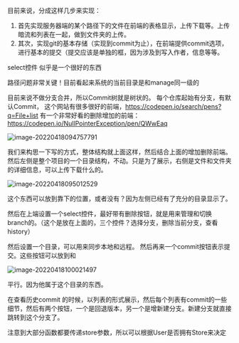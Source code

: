 目前来说，分成这样几步来实现：
1. 首先实现服务器端的某个路径下的文件在前端的表格显示，上传下载等。上传暗流和列表在一起，做到文件夹的上传。
2. 其次，实现git的基本存储（实现到commit为止），在前端提供commit选项，进行基本的提交（提交应该是单独的框，因为涉及到写入作者，信息等等。



select控件 似乎是一个很好的东西

路径问题非常关键！目前看起来系统的当前目录是和manage同一级的


目前来说不做分支合并，所以Commit树就是树状的。
每个仓库起始有分支，有默认Commit，
这个网站有很多很好的前端，https://codepen.io/search/pens?q=File+list
有一个非常好看的删除增加的前端：https://codepen.io/NullPointerException/pen/QWwEaq

![image-20220418094757791](C:\Users\HP\AppData\Roaming\Typora\typora-user-images\image-20220418094757791.png)

我们来构思一下写的方式，整体结构就上面这样，然后结合上面的增加删除前端。然后左侧是整个项目的一个目录结构，不动。只是为了展示，右侧是文件和文件夹的详细信息，可以上传下载什么的。

![image-20220418095012529](C:\Users\HP\AppData\Roaming\Typora\typora-user-images\image-20220418095012529.png)

这个东西可以放到靠下的位置，或者没有？因为左侧已经有了充分的目录显示了。

然后在上端设置一个select控件，最好带有删除按钮，就是用来管理和切换branch的。（这个是放在上面的，三个控件？选择分支，删除当前分支，查看history）

然后设置一个目录，可以用来同步本地和远程。  然后再来一个commit按钮表示提交。这些按钮可以放到和

![image-20220418100021497](C:\Users\HP\AppData\Roaming\Typora\typora-user-images\image-20220418100021497.png)

平行。因为他属于这个目录的东西。

在查看历史commit 的时候，以列表的形式展示，然后每个列表有commit的一些细节，然后有两个按钮，一个是回退版本，另一个是增新建分支。新建分支就直接跳转到这个分支了。

注意到大部分函数都要传递store参数，所以可以根据User是否拥有Store来决定